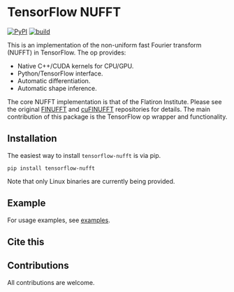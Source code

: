 # TensorFlow NUFFT

[![PyPI](https://badge.fury.io/py/tensorflow-nufft.svg)](https://badge.fury.io/py/tensorflow-nufft)
[![build](https://github.com/mrphys/tensorflow-nufft/actions/workflows/build-package.yml/badge.svg)](https://github.com/mrphys/tensorflow-nufft/actions/workflows/build-package.yml)

This is an implementation of the non-uniform fast Fourier transform (NUFFT) in
TensorFlow. The op provides:

 - Native C++/CUDA kernels for CPU/GPU.
 - Python/TensorFlow interface.
 - Automatic differentiation.
 - Automatic shape inference.

The core NUFFT implementation is that of the Flatiron Institute. Please see the
original [FINUFFT](https://github.com/flatironinstitute/finufft) and
[cuFINUFFT](https://github.com/flatironinstitute/cufinufft) repositories for
details. The main contribution of this package is the TensorFlow op wrapper and
functionality.

## Installation

The easiest way to install `tensorflow-nufft` is via pip.

```
pip install tensorflow-nufft
```

Note that only Linux binaries are currently being provided.

## Example
For usage examples, see [examples](examples). 

## Cite this


## Contributions
All contributions are welcome.
